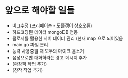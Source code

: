 # 앞으로 해야할 일들

- 버그수정 (프리메이슨 - 도플갱어 상호오류)
- 하드코딩된 데이터 mongoDB 연동
- 클로저를 활용한 서버 데이터 관리 (현재 map 으로 되어있음
- main.go 파일 분리
- 능력 사용중일 때 모두의 마이크 음소거
- 음성으로만 대화하라는 경고 메시지 추가
- (확장팩 직업 추가)
- (창작 직업 추가)
